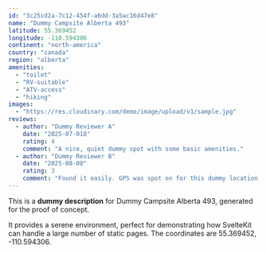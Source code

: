 ```yaml
---
id: "3c25cd2a-7c12-454f-a6dd-3a5ac16d47e8"
name: "Dummy Campsite Alberta 493"
latitude: 55.369452
longitude: -110.594306
continent: "north-america"
country: "canada"
region: "alberta"
amenities:
  - "toilet"
  - "RV-suitable"
  - "ATV-access"
  - "hiking"
images:
  - "https://res.cloudinary.com/demo/image/upload/v1/sample.jpg"
reviews:
  - author: "Dummy Reviewer A"
    date: "2025-07-018"
    rating: 4
    comment: "A nice, quiet dummy spot with some basic amenities."
  - author: "Dummy Reviewer B"
    date: "2025-08-08"
    rating: 3
    comment: "Found it easily. GPS was spot on for this dummy location."
---
```


This is a **dummy description** for Dummy Campsite Alberta 493, generated for the proof of concept.

It provides a serene environment, perfect for demonstrating how SvelteKit can handle a large number of static pages. The coordinates are 55.369452, -110.594306.
